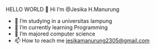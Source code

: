 HELLO WORLD
👋 Hi I’m @Jesika H.Manurung
- 👀 I’m studying in a universitas lampung
- 🌱 I’m currently learning Programming
- 💞️ I’m majored computer science
- 📫 How to reach me jesikamanurung2305@gmail.com

<!---
Jesikamanurung2305/Jesikamanurung2305 is a ✨ special ✨ repository because its `README.md` (this file) appears on your GitHub profile.
You can click the Preview link to take a look at your changes.
--->
